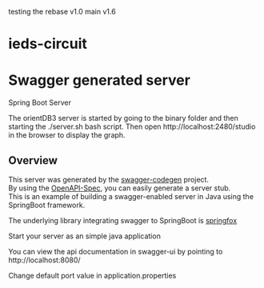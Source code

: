 testing the rebase v1.0 main v1.6
# ieds-circuit
# Swagger generated server

Spring Boot Server 

The orientDB3 server is started by going to the binary folder and then starting the ./server.sh bash script.
Then open http://localhost:2480/studio in the browser to display the graph.

## Overview  
This server was generated by the [swagger-codegen](https://github.com/swagger-api/swagger-codegen) project.  
By using the [OpenAPI-Spec](https://github.com/swagger-api/swagger-core), you can easily generate a server stub.  
This is an example of building a swagger-enabled server in Java using the SpringBoot framework.  

The underlying library integrating swagger to SpringBoot is [springfox](https://github.com/springfox/springfox)  

Start your server as an simple java application  

You can view the api documentation in swagger-ui by pointing to  
http://localhost:8080/  

Change default port value in application.properties

